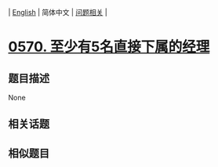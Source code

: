 
| [English](README_EN.md) | 简体中文 | [问题相关](QUESTION.md) |
# [0570. 至少有5名直接下属的经理](https://leetcode-cn.com/problems/managers-with-at-least-5-direct-reports/)
## 题目描述
None
## 相关话题

## 相似题目

